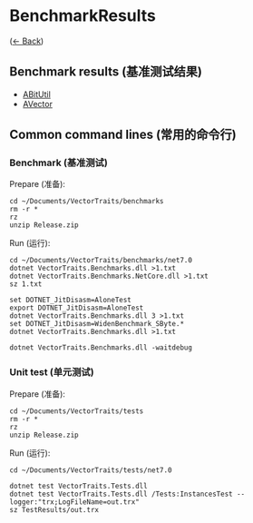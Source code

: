 # BenchmarkResults
([← Back](../../README.md))

## Benchmark results (基准测试结果)

- [ABitUtil](ABitUtil/README.md)
- [AVector](AVector/README.md)

## Common command lines (常用的命令行)

### Benchmark (基准测试)

Prepare (准备):
```
cd ~/Documents/VectorTraits/benchmarks
rm -r *
rz
unzip Release.zip

```

Run (运行):
```
cd ~/Documents/VectorTraits/benchmarks/net7.0
dotnet VectorTraits.Benchmarks.dll >1.txt
dotnet VectorTraits.Benchmarks.NetCore.dll >1.txt
sz 1.txt

set DOTNET_JitDisasm=AloneTest
export DOTNET_JitDisasm=AloneTest
dotnet VectorTraits.Benchmarks.dll 3 >1.txt
set DOTNET_JitDisasm=WidenBenchmark_SByte.*
dotnet VectorTraits.Benchmarks.dll >1.txt

dotnet VectorTraits.Benchmarks.dll -waitdebug
```


### Unit test (单元测试)

Prepare (准备):
```
cd ~/Documents/VectorTraits/tests
rm -r *
rz
unzip Release.zip

```

Run (运行):
```
cd ~/Documents/VectorTraits/tests/net7.0

dotnet test VectorTraits.Tests.dll
dotnet test VectorTraits.Tests.dll /Tests:InstancesTest --logger:"trx;LogFileName=out.trx"
sz TestResults/out.trx
```
